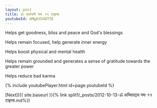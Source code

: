 ```yaml
---
layout: post
title: ॐ अर्धनायै नमः ११ टाइम्स
youtubeId: mMgAYU4DT5E
---
```

 
 
Helps get goodness, bliss and peace and God's blessings
 
Helps remain focused, help generate inner energy 
 
Helps boost physical and mental health 
 
Helps remain grounded and generates a sense of gratitude towards the greater power 
 
Helps reduce bad karma
 
 
 
 


{% include youtubePlayer.html id=page.youtubeId %}
 
[Next]({{ site.baseurl }}{% link  split1/_posts/2012-10-13-ॐ अभिवाद्यय नमः ११ टाइम्स.md%})
 
